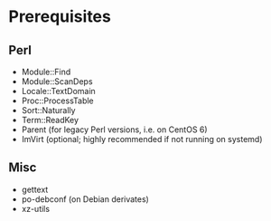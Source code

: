 Prerequisites
=============

Perl
----

- Module::Find
- Module::ScanDeps
- Locale::TextDomain
- Proc::ProcessTable
- Sort::Naturally
- Term::ReadKey
- Parent (for legacy Perl versions, i.e. on CentOS 6)
- ImVirt (optional; highly recommended if not running on systemd)

Misc
----

- gettext
- po-debconf (on Debian derivates)
- xz-utils
